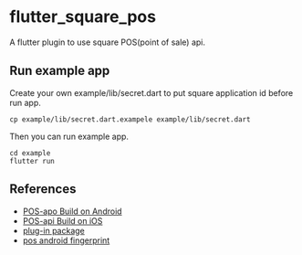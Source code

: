 # flutter_square_pos

A flutter plugin to use square POS(point of sale) api.

## Run example app

Create your own example/lib/secret.dart to put square application id before run app.
```
cp example/lib/secret.dart.exampele example/lib/secret.dart
```

Then you can run example app.
```
cd example
flutter run
```

## References

- [POS-apo Build on Android](https://developer.squareup.com/docs/pos-api/build-on-android)
- [POS-api Build on iOS](https://developer.squareup.com/docs/pos-api/build-on-ios)
- [plug-in package](https://flutter.dev/developing-packages/)
- [pos android fingerprint](https://developer.squareup.com/docs/pos-api/cookbook/find-your-android-fingerprint)
